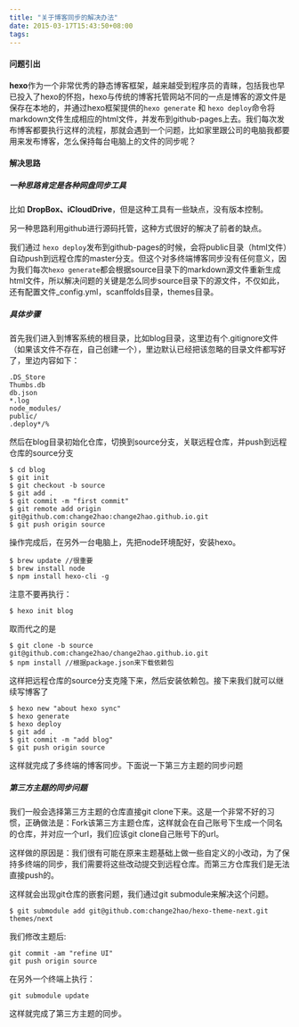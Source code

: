 ```yaml
---
title: "关于博客同步的解决办法"
date: 2015-03-17T15:43:50+08:00
tags:
---
```


#### 问题引出
**hexo**作为一个非常优秀的静态博客框架，越来越受到程序员的青睐，包括我也早已投入了hexo的怀抱，hexo与传统的博客托管网站不同的一点是博客的源文件是保存在本地的，并通过hexo框架提供的`hexo generate` 和 `hexo deploy`命令将markdown文件生成相应的html文件，并发布到github-pages上去。我们每次发布博客都要执行这样的流程，那就会遇到一个问题，比如家里跟公司的电脑我都要用来发布博客，怎么保持每台电脑上的文件的同步呢？

<!--more-->

#### 解决思路

##### 一种思路肯定是各种网盘同步工具

比如 **DropBox、iCloudDrive**，但是这种工具有一些缺点，没有版本控制。

另一种思路利用github进行源码托管，这种方式很好的解决了前者的缺点。

我们通过 `hexo deploy`发布到github-pages的时候，会将public目录（html文件）自动push到远程仓库的master分支。但这个对多终端博客同步没有任何意义，因为我们每次`hexo generate`都会根据source目录下的markdown源文件重新生成html文件，所以解决问题的关键是怎么同步source目录下的源文件，不仅如此，还有配置文件_config.yml，scanffolds目录，themes目录。

##### 具体步骤

首先我们进入到博客系统的根目录，比如blog目录，这里边有个.gitignore文件（如果该文件不存在，自己创建一个），里边默认已经把该忽略的目录文件都写好了，里边内容如下：

```
.DS_Store
Thumbs.db
db.json
*.log
node_modules/
public/
.deploy*/%                                                                      
```
然后在blog目录初始化仓库，切换到source分支，关联远程仓库，并push到远程仓库的source分支

```
$ cd blog
$ git init
$ git checkout -b source
$ git add .
$ git commit -m "first commit"
$ git remote add origin git@github.com:change2hao:change2hao.github.io.git
$ git push origin source
```
操作完成后，在另外一台电脑上，先把node环境配好，安装hexo。

```
$ brew update //很重要
$ brew install node
$ npm install hexo-cli -g
```
注意不要再执行：

```
$ hexo init blog
```
取而代之的是

```
$ git clone -b source git@github.com:change2hao/change2hao.github.io.git
$ npm install //根据package.json来下载依赖包
```
这样把远程仓库的source分支克隆下来，然后安装依赖包。接下来我们就可以继续写博客了

```
$ hexo new "about hexo sync"
$ hexo generate
$ hexo deploy
$ git add .
$ git commit -m "add blog"
$ git push origin source
```
这样就完成了多终端的博客同步。下面说一下第三方主题的同步问题

##### 第三方主题的同步问题

我们一般会选择第三方主题的仓库直接git clone下来。这是一个非常不好的习惯，正确做法是：Fork该第三方主题仓库，这样就会在自己账号下生成一个同名的仓库，并对应一个url，我们应该git clone自己账号下的url。

这样做的原因是：我们很有可能在原来主题基础上做一些自定义的小改动，为了保持多终端的同步，我们需要将这些改动提交到远程仓库。而第三方仓库我们是无法直接push的。

这样就会出现git仓库的嵌套问题，我们通过git submodule来解决这个问题。

```
$ git submodule add git@github.com:change2hao/hexo-theme-next.git themes/next
```
我们修改主题后:

```
git commit -am "refine UI"
git push origin source
```
在另外一个终端上执行：

```
git submodule update
```
这样就完成了第三方主题的同步。


